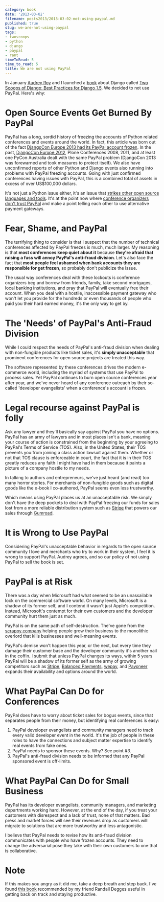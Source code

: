 ```yaml
---
category: book
date: '2013-03-02'
filename: posts2013/2013-03-02-not-using-paypal.md
published: true
slug: we-are-not-using-paypal
tags:
- twoscoops
- python
- django
- paypal
- rant
timeToRead: 5
time_to_read: 5
title: We are not using PayPal
---
```


In January [Audrey Roy](http://audreymroy.com) and I launched a
[book](http://django.2scoops.org) about Django called [Two Scoops of
Django: Best Practices for Django 1.5](http://django.2scoops.org). We
decided to not use PayPal. Here's why:

Open Source Events Get Burned By PayPal
=======================================

PayPal has a long, sordid history of freezing the accounts of Python
related conferences and events around the world. In fact, this article
was born out of the fact [DjangoCon Europe 2013 had its PayPal account
frozen](http://blog.djangocircus.com/post/43806402173/back-on-track). In
the past, [DjangoCon Europe 2012](http://2012.djangocon.eu/), Plone
Conferences 2008, 2011, and at least one PyCon Australia dealt with the
same PayPal problem (DjangoCon 2013 was forewarned and took measures to
protect itself). We also have unconfirmed reports of other Python and
Django events also running into problems with PayPal freezing accounts.
Going with just confirmed conferences having issues with PayPal, this is
a combined total of assets in excess of over US$100,000 dollars.

It's not just a Python issue either, it's an issue that [strikes other
open source languages and
tools](http://conferencesburnedbypaypal.tumblr.com/). It's at the point
now where [conference organizers don't trust
PayPal](http://aralbalkan.com/3898/) and make a point telling each other
to use alternative payment gateways.

Fear, Shame, and PayPal
=======================

The terrifying thing to consider is that I suspect that the number of
technical conferences affected by PayPal freezes is much, much larger.
My reasoning is that **most conferences keep quiet about it** because
**they're afraid that raising a fuss will annoy PayPal's anti-fraud
division**. Let's also face the fact that **most people feel ashamed
when bank accounts they are responsible for get frozen**, so probably
don't publicize the issue.

The usual way conferences deal with these lockouts is conference
organizers beg and borrow from friends, family, take second mortgages,
local banking institutions, and pray that PayPal will eventually free
their account. When you deal with a hostile, inaccessible payment
gateway who won't let you provide for the hundreds or even thousands of
people who paid you their hard earned money, it's the only way to get
by.

The 'Needs' of PayPal's Anti-Fraud Division
==============================================

While I could respect the needs of PayPal's anti-fraud division when
dealing with non-fungible products like ticket sales, it's **simply
unacceptable** that prominent conferences for open source projects are
treated this way.

The software represented by these conferences drives the modern
e-commerce world, including the myriad of systems that use PayPal to
process sales. Yet PayPal continues to burn open source conferences year
after year, and we've never heard of any conference outreach by their
so-called 'developer evangelists' when a conference's account is
frozen.

Legal recourse against PayPal is folly
======================================

Ask any lawyer and they'll basically say against PayPal you have no
options. PayPal has an army of lawyers and in most places isn't a bank,
meaning your course of action is constrained from the beginning by your
agreeing to PayPal's Terms of Service (TOS). Also, in the United
States, their TOS prevents you from joining a class action lawsuit
against them. Whether or not that TOS clause is enforceable in court,
the fact that it is in their TOS greatly reduces any faith I might have
had in them because it paints a picture of a company hostile to my
needs.

In talking to authors and entrepreneurs, we've just heard (and read)
too many horror stories. For merchants of non-fungible goods such as
digital goods like the e-book I co-authored, PayPal seems even less
trustworthy.

Which means using PayPal places us at an unacceptable risk. We simply
don't have the deep pockets to deal with PayPal freezing our funds for
sales lost from a more reliable distribution system such as
[Stripe](https://stripe.com) that powers our sales through
[Gumroad](https://gumroad.com).

It is Wrong to Use PayPal
=========================

Considering PayPal's unacceptable behavior in regards to the open
source community I love and merchants who try to work in their system, I
feel it is wrong to support PayPal. Audrey agrees, and so our policy of
not using PayPal to sell the book is set.

PayPal is at Risk
=================

There was a day when Microsoft had what seemed to be an unassailable
lock on the commercial software world. On many levels, Microsoft is a
shadow of its former self, and I contend it wasn't just Apple's
competition. Instead, Microsoft's contempt for their own customers and
the developer community hurt them just as much.

PayPal is on the same path of self-destruction. The've gone from the
[scrappy
company](http://www.amazon.com/The-PayPal-Wars-Battles-Planet/dp/0977898431/?tag=ihpydanny-20)
helping people grow their business to the monolithic overlord that kills
businesses and well-meaning events.

PayPal's demise won't happen this year, or the next, but every time
they damage their customer base and the developer community it's
another nail in the coffin. I submit that unless PayPal changes its
ways, within 5 years PayPal will be a shadow of its former self as the
army of growing competitors such as [Stripe](https://stripe.com),
[Balanced Payments](https://www.balancedpayments.com/),
[wepay](https://www.wepay.com/), and
[Payoneer](https://www.payoneer.com/) expands their availability and
options around the world.

What PayPal Can Do for Conferences
==================================

PayPal does have to worry about ticket sales for bogus events, since
that separates people from their money, but identifying real conferences
is easy:

1.  PayPal developer evangelists and community managers need to track
    every valid developer event in the world. It's the job of people in
    these roles to have the connections and subject matter expertise to
    identify real events from fake ones.
2.  PayPal needs to sponsor these events. Why? See point #3.
3.  PayPal's anti-fraud division needs to be informed that any PayPal
    sponsored event is off-limits.

What PayPal Can Do for Small Business
=====================================

PayPal has its developer evangelists, community managers, and marketing
departments working hard. However, at the end of the day, if you treat
your customers with disrespect and a lack of trust, none of that
matters. Bad press and market forces will see their revenues drop as
customers will migrate to solutions that are more trustworthy and less
antagonistic.

I believe that PayPal needs to revise how its anti-fraud division
communicates with people who have frozen accounts. They need to change
the adversarial pose they take with their own customers to one that is
collaborative.

Note
====

If this makes you angry as it did me, take a deep breath and step back.
I've found [this
book](http://www.amazon.com/gp/product/0807012394/ref=as_li_ss_tl?ie=UTF8&camp=1789&creative=390957&creativeASIN=0807012394&linkCode=as2&tag=ihpydanny-20)
recommended by my friend Randall Degges useful in getting back on track
and staying productive.
